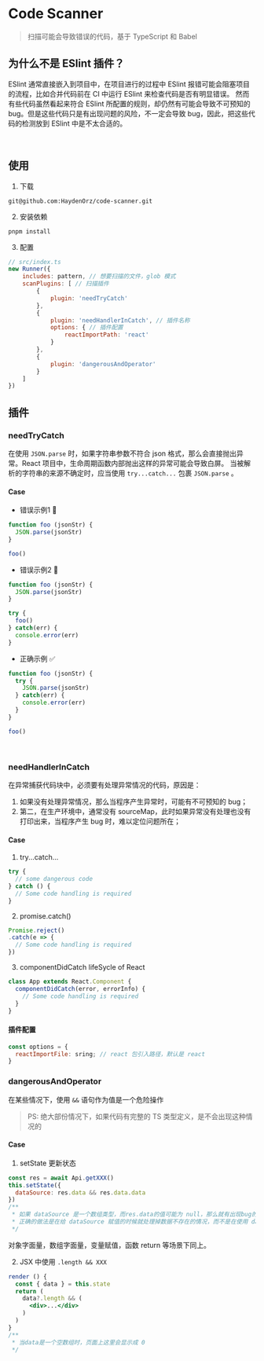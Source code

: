 # Code Scanner
> 扫描可能会导致错误的代码，基于 TypeScript 和 Babel

## 为什么不是 ESlint 插件？
ESlint 通常直接嵌入到项目中，在项目进行的过程中 ESlint 报错可能会阻塞项目的流程，比如合并代码前在 CI 中运行 ESlint 来检查代码是否有明显错误。
然而有些代码虽然看起来符合 ESlint 所配置的规则，却仍然有可能会导致不可预知的 bug。但是这些代码只是有出现问题的风险，不一定会导致 bug，因此，把这些代码的检测放到 ESlint 中是不太合适的。

<br/>

## 使用
1. 下载
```shell
git@github.com:HaydenOrz/code-scanner.git
```
2. 安装依赖
```shell
pnpm install
```
3. 配置
```js
// src/index.ts
new Runner({
    includes: pattern, // 想要扫描的文件，glob 模式
    scanPlugins: [ // 扫描插件
        {
            plugin: 'needTryCatch'
        },
        {
            plugin: 'needHandlerInCatch', // 插件名称
            options: { // 插件配置
                reactImportPath: 'react'
            }
        },
        {
            plugin: 'dangerousAndOperator'
        }
    ]
})
```



## 插件
### needTryCatch
在使用 `JSON.parse` 时，如果字符串参数不符合 json 格式，那么会直接抛出异常。React 项目中，生命周期函数内部抛出这样的异常可能会导致白屏。
当被解析的字符串的来源不确定时，应当使用 `try...catch...` 包裹 `JSON.parse` 。

#### Case
+ 错误示例1 🚫
```js
function foo (jsonStr) {
  JSON.parse(jsonStr)
}

foo()
```
+ 错误示例2 🚫
```js
function foo (jsonStr) {
  JSON.parse(jsonStr)
}

try {
  foo()
} catch(err) {
  console.error(err)
}
```
+ 正确示例 ✅
```js
function foo (jsonStr) {
  try {
    JSON.parse(jsonStr)
  } catch(err) {
    console.error(err)
  }
}

foo()
```

<br/>

### needHandlerInCatch
在异常捕获代码块中，必须要有处理异常情况的代码，原因是：
1. 如果没有处理异常情况，那么当程序产生异常时，可能有不可预知的 bug；
2. 第二，在生产环境中，通常没有 sourceMap，此时如果异常没有处理也没有打印出来，当程序产生 bug 时，难以定位问题所在；

#### Case
1. try...catch...
```js
try {
  // some dangerous code
} catch () {
  // Some code handling is required
}
```
2. promise.catch()
```js
Promise.reject()
.catch(e => {
  // Some code handling is required
})
```
3. componentDidCatch lifeSycle of React
```js
class App extends React.Component {
  componentDidCatch(error, errorInfo) {
    // Some code handling is required
  }
}
```

#### 插件配置
```js
const options = {
  reactImportFile: sring; // react 包引入路径，默认是 react
}
```

### dangerousAndOperator
在某些情况下，使用 `&&` 语句作为值是一个危险操作
> PS: 绝大部份情况下，如果代码有完整的 TS 类型定义，是不会出现这种情况的
#### Case
1. setState 更新状态
```js
const res = await Api.getXXX()
this.setState({
  dataSource: res.data && res.data.data
})
/**
 * 如果 dataSource 是一个数组类型，而res.data的值可能为 null，那么就有出现bug的风险，
 * 正确的做法是在给 dataSource 赋值的时候就处理掉数据不存在的情况，而不是在使用 dataSource 的地方去处理 
 */ 
```
对象字面量，数组字面量，变量赋值，函数 return 等场景下同上。

2. JSX 中使用 `.length && XXX`

```jsx
render () {
  const { data } = this.state
  return (
    data?.length && (
      <div>...</div>
    )
  )
}
/**
 * 当data是一个空数组时，页面上这里会显示成 0 
 */
```







